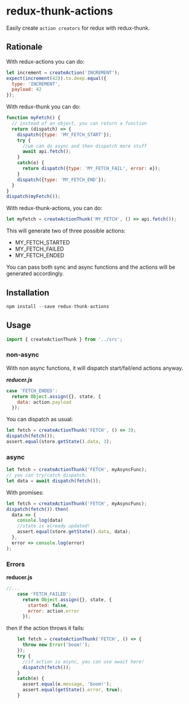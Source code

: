 redux-thunk-actions
===================

Easily create `action creators` for redux with redux-thunk.

## Rationale

With redux-actions you can do:

```js
let increment = createAction('INCREMENT');
expect(increment(42)).to.deep.equal({
  type: 'INCREMENT',
  payload: 42
});
```

With redux-thunk you can do:

```js
function myFetch() {
  // instead of an object, you can return a function
  return (dispatch) => {
    dispatch({type: 'MY_FETCH_START'});
    try {
      //we can do async and then dispatch more stuff
      await api.fetch();
    }
    catch(e) {
      return dispatch({type: 'MY_FETCH_FAIL', error: e});
    }
    dispatch({type: 'MY_FETCH_END'});
  }
}
dispatch(myFetch());
```

With redux-thunk-actions, you can do:

```js
let myFetch = createActionThunk('MY_FETCH', () => api.fetch());
```

This will generate two of three possible actions:

- MY_FETCH_STARTED
- MY_FETCH_FAILED
- MY_FETCH_ENDED

You can pass both sync and async functions and the actions will be
generated accordingly.

## Installation

```js
npm install --save redux-thunk-actions
```

## Usage

```js
import { createActionThunk } from '../src';
```

### non-async

With non async functions, it will dispatch start/fail/end actions
anyway.

***reducer.js***
```js
case 'FETCH_ENDED':
  return Object.assign({}, state, {
    data: action.payload
  });
```
You can dispatch as usual:
```js
let fetch = createActionThunk('FETCH', () => 3);
dispatch(fetch());
assert.equal(store.getState().data, 3);
```

### async

```js
let fetch = createActionThunk('FETCH', myAsyncFunc);
// you can try/catch dispatch.
let data = await dispatch(fetch());
```
With promises:
```js
let fetch = createActionThunk('FETCH', myAsyncFunc);
dispatch(fetch()).then(
  data => {
    console.log(data)
    //state is already updated!
    assert.equal(store.getState().data, data);
  },
  error => console.log(error)
);
```

### Errors

**reducer.js**

```js
//...
    case 'FETCH_FAILED':
      return Object.assign({}, state, {
        started: false,
        error: action.error
      });
```

then if the action throws it fails:

```js
    let fetch = createActionThunk('FETCH', () => {
      throw new Error('boom!');
    });
    try {
      //if action is async, you can use await here!
      dispatch(fetch());
    }
    catch(e) {
      assert.equal(e.message, 'boom!');
      assert.equal(getState().error, true);
    }
```